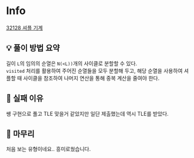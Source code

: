 # Info
[32128 셔플 기계](https://boj.kr/32128)

## 💡 풀이 방법 요약
길이 `L`의 임의의 순열은 `N(<L))`개의 사이클로 분할할 수 있다.  
`visited` 처리를 활용하여 주어진 순열들을 모두 분할해 두고, 해당 순열을 사용하여 셔플할 때 사이클을 참조하여 나머지 연산을 통해 중복 계산을 줄여야 한다.


## 👀 실패 이유
쌩 구현으로 풀고 TLE 맞을거 같았지만 일단 제출했는데 역시 TLE를 받았다.

## 🙂 마무리
처음 보는 유형이네요.. 흥미로웠습니다.
